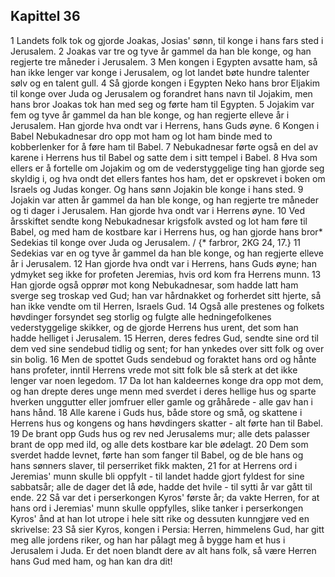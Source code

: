 ## Kapittel 36

1 Landets folk tok og gjorde Joakas, Josias' sønn, til konge i hans fars sted i Jerusalem.
2 Joakas var tre og tyve år gammel da han ble konge, og han regjerte tre måneder i Jerusalem.
3 Men kongen i Egypten avsatte ham, så han ikke lenger var konge i Jerusalem, og lot landet bøte hundre talenter sølv og en talent gull.
4 Så gjorde kongen i Egypten Neko hans bror Eljakim til konge over Juda og Jerusalem og forandret hans navn til Jojakim, men hans bror Joakas tok han med seg og førte ham til Egypten.
5 Jojakim var fem og tyve år gammel da han ble konge, og han regjerte elleve år i Jerusalem. Han gjorde hva ondt var i Herrens, hans Guds øyne.
6 Kongen i Babel Nebukadnesar dro opp mot ham og lot ham binde med to kobberlenker for å føre ham til Babel.
7 Nebukadnesar førte også en del av karene i Herrens hus til Babel og satte dem i sitt tempel i Babel.
8 Hva som ellers er å fortelle om Jojakim og om de vederstyggelige ting han gjorde seg skyldig i, og hva ondt det ellers fantes hos ham, det er opskrevet i boken om Israels og Judas konger. Og hans sønn Jojakin ble konge i hans sted.
9 Jojakin var atten år gammel da han ble konge, og han regjerte tre måneder og ti dager i Jerusalem. Han gjorde hva ondt var i Herrens øyne.
10 Ved årsskiftet sendte kong Nebukadnesar krigsfolk avsted og lot ham føre til Babel, og med ham de kostbare kar i Herrens hus, og han gjorde hans bror* Sedekias til konge over Juda og Jerusalem. / {* farbror, 2KG 24, 17.}
11 Sedekias var en og tyve år gammel da han ble konge, og han regjerte elleve år i Jerusalem.
12 Han gjorde hva ondt var i Herrens, hans Guds øyne; han ydmyket seg ikke for profeten Jeremias, hvis ord kom fra Herrens munn.
13 Han gjorde også opprør mot kong Nebukadnesar, som hadde latt ham sverge seg troskap ved Gud; han var hårdnakket og forherdet sitt hjerte, så han ikke vendte om til Herren, Israels Gud.
14 Også alle prestenes og folkets høvdinger forsyndet seg storlig og fulgte alle hedningefolkenes vederstyggelige skikker, og de gjorde Herrens hus urent, det som han hadde helliget i Jerusalem.
15 Herren, deres fedres Gud, sendte sine ord til dem ved sine sendebud tidlig og sent; for han ynkedes over sitt folk og over sin bolig.
16 Men de spottet Guds sendebud og foraktet hans ord og hånte hans profeter, inntil Herrens vrede mot sitt folk ble så sterk at det ikke lenger var noen legedom.
17 Da lot han kaldeernes konge dra opp mot dem, og han drepte deres unge menn med sverdet i deres hellige hus og sparte hverken unggutter eller jomfruer eller gamle og gråhårede - alle gav han i hans hånd.
18 Alle karene i Guds hus, både store og små, og skattene i Herrens hus og kongens og hans høvdingers skatter - alt førte han til Babel.
19 De brant opp Guds hus og rev ned Jerusalems mur; alle dets palasser brant de opp med ild, og alle dets kostbare kar ble ødelagt.
20 Dem som sverdet hadde levnet, førte han som fanger til Babel, og de ble hans og hans sønners slaver, til perserriket fikk makten,
21 for at Herrens ord i Jeremias' munn skulle bli oppfylt - til landet hadde gjort fyldest for sine sabbatsår; alle de dager det lå øde, hadde det hvile - til sytti år var gått til ende.
22 Så var det i perserkongen Kyros' første år; da vakte Herren, for at hans ord i Jeremias' munn skulle oppfylles, slike tanker i perserkongen Kyros' ånd at han lot utrope i hele sitt rike og dessuten kunngjøre ved en skrivelse:
23 Så sier Kyros, kongen i Persia: Herren, himmelens Gud, har gitt meg alle jordens riker, og han har pålagt meg å bygge ham et hus i Jerusalem i Juda. Er det noen blandt dere av alt hans folk, så være Herren hans Gud med ham, og han kan dra dit!
